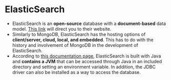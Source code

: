 # ElasticSearch

* ElasticSearch is an **open-source** database with a **document-based** data model. [This link](https://www.elastic.co/elasticsearch/) will direct you to their website.
* Similarly to MongoDB, ElasticSearch has the hosting options of **client/server, cloud, local, and embedded**. This has to do with the history and involvement of MongoDB in the development of ElasticSearch.
* According to [this documentation page](https://www.elastic.co/guide/en/elasticsearch/reference/current/setup.html), ElasticSearch is built with Java and **contains a JVM** that can be accessed through Java in an included directory and setting an environment variable. In addition, the JDBC driver can also be installed as a way to access the database.
